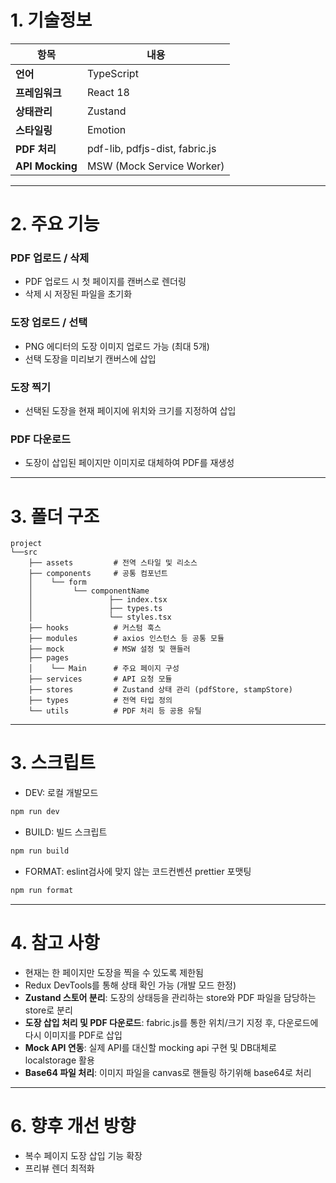 # 1. 기술정보

| 항목           | 내용               |
|----------------|--------------------|
| **언어**        | TypeScript         |
| **프레임워크**  | React 18           |
| **상태관리**    | Zustand            |
| **스타일링**    | Emotion            |
| **PDF 처리**    | pdf-lib, pdfjs-dist, fabric.js |
| **API Mocking** | MSW (Mock Service Worker) |

---

# 2. 주요 기능

### PDF 업로드 / 삭제
- PDF 업로드 시 첫 페이지를 캔버스로 렌더링
- 삭제 시 저장된 파일을 초기화

### 도장 업로드 / 선택
- PNG 에디터의 도장 이미지 업로드 가능 (최대 5개)
- 선택 도장을 미리보기 캔버스에 삽입

### 도장 찍기
- 선택된 도장을 현재 페이지에 위치와 크기를 지정하여 삽입

### PDF 다운로드
- 도장이 삽입된 페이지만 이미지로 대체하여 PDF를 재생성

---

# 3. 폴더 구조
```
project
└──src
    ├── assets         # 전역 스타일 및 리소스
    ├── components     # 공통 컴포넌트
    │    └── form
    │         └── componentName
    │                 ├── index.tsx
    │                 ├── types.ts    
    │                 └── styles.tsx
    ├── hooks          # 커스텀 훅스
    ├── modules        # axios 인스턴스 등 공통 모듈
    ├── mock           # MSW 설정 및 핸들러
    ├── pages
    │    └── Main      # 주요 페이지 구성
    ├── services       # API 요청 모듈
    ├── stores         # Zustand 상태 관리 (pdfStore, stampStore)
    ├── types          # 전역 타입 정의
    └── utils          # PDF 처리 등 공용 유틸
```
---
# 3. 스크립트

- DEV: 로컬 개발모드

```sh
npm run dev
```

- BUILD: 빌드 스크립트

```sh
npm run build
```

- FORMAT: eslint검사에 맞지 않는 코드컨벤션 prettier 포맷팅

```sh
npm run format
```
---
# 4. 참고 사항

- 현재는 한 페이지만 도장을 찍을 수 있도록 제한됨
- Redux DevTools를 통해 상태 확인 가능 (개발 모드 한정)
- **Zustand 스토어 분리**: 도장의 상태등을 관리하는 store와 PDF 파일을 담당하는 store로 분리
- **도장 삽입 처리 및 PDF 다운로드**: fabric.js를 통한 위치/크기 지정 후, 다운로드에 다시 이미지를 PDF로 삽입
- **Mock API 연동**: 실제 API를 대신할 mocking api 구현 및 DB대체로 localstorage 활용
- **Base64 파일 처리**: 이미지 파일을 canvas로 핸들링 하기위해 base64로 처리
---

# 6. 향후 개선 방향

- 복수 페이지 도장 삽입 기능 확장
- 프리뷰 렌더 최적화
